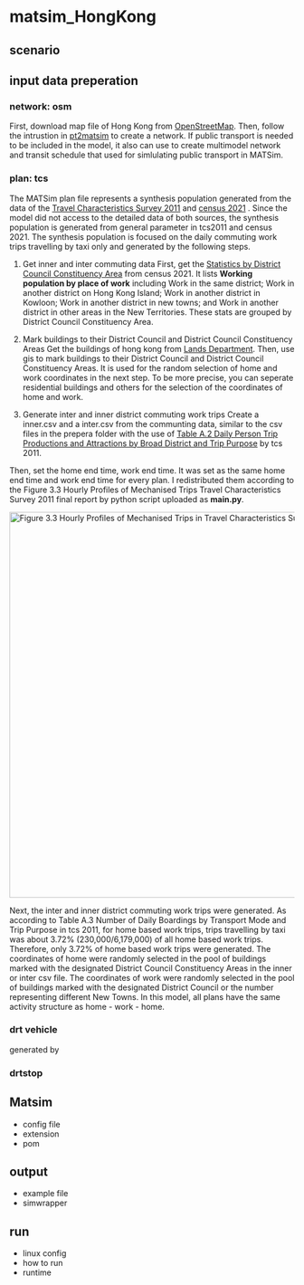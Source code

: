 # matsim_HongKong

## scenario

## input data preperation
### network: osm
First, download map file of Hong Kong from [OpenStreetMap](https://www.openstreetmap.org/).
Then, follow the intrustion in [pt2matsim](https://github.com/matsim-org/pt2matsim) to create a network. 
If public transport is needed to be included in the model, it also can use to create multimodel network and transit schedule that used for simlulating public transport in MATSim.

### plan: tcs
The MATSim plan file represents a synthesis population generated from the data of the [Travel Characteristics Survey 2011](https://www.td.gov.hk/en/publications_and_press_releases/publications/free_publications/travel_characteristics_survey_2011_final_report/index.html) and [census 2021]([https://www.census2021.gov.hk/en/index.html](https://www.census2021.gov.hk/en/index.html)) .
Since the model did not access to the detailed data of both sources, the synthesis population is generated from general parameter in tcs2011 and census 2021. 
The synthesis population is focused on the daily commuting work trips travelling by taxi only and generated by the following steps. 

1) Get inner and inter commuting data
First, get the [Statistics by District Council Constituency Area](https://www.census2021.gov.hk/doc/DCCA_21C.xlsx) from census 2021. It lists **Working population by place of work** including Work in the same district; Work in another district on Hong Kong Island; Work in another district in Kowloon; Work in another district in new towns; and Work in another district in other areas in the New Territories. These stats are grouped by District Council Constituency Area.

2) Mark buildings to their District Council and District Council Constituency Areas
Get the buildings of hong kong from [Lands Department](https://data.gov.hk/en-data/dataset/hk-landsd-openmap-b50k-topographic-map-of-hong-kong).
Then, use gis to mark buildings to their District Council and District Council Constituency Areas. It is used for the random selection of home and work coordinates in the next step.
To be more precise, you can seperate residential buildings and others for the selection of the coordinates of home and work.

3) Generate inter and inner district commuting work trips
Create a inner.csv and a inter.csv from the communting data, similar to the csv files in the prepera folder with the use of [Table A.2 Daily Person Trip Productions and Attractions by Broad District and Trip Purpose](https://www.td.gov.hk/filemanager/en/content_4652/tcs2011app_eng.pdf) by tcs 2011.

Then, set the home end time, work end time. It was set as the same home end time and work end time for every plan. I redistributed them according to the Figure 3.3 Hourly Profiles of Mechanised Trips Travel Characteristics Survey 2011 final report by python script uploaded as **main.py**. 

<img width="682" alt="Figure 3.3 Hourly Profiles of Mechanised Trips in Travel Characteristics Survey 2011 final report" src="https://github.com/jackyor/matsim_HongKong/assets/87265896/22a60ac0-78b1-46a0-98d5-9fed0842a077">

Next, the inter and inner district commuting work trips were generated. As according to Table A.3 Number of Daily Boardings by Transport Mode and Trip Purpose in tcs 2011, for home based work trips, trips travelling by taxi was about 3.72% (230,000/6,179,000) of all home based work trips. Therefore, only 3.72% of home based work trips were generated. The coordinates of home were randomly selected in the pool of buildings marked with the designated District Council Constituency Areas in the inner or inter csv file. The coordinates of work were randomly selected in the pool of buildings marked with the designated 
District Council or the number representing different New Towns. In this model, all plans have the same activity structure as home - work - home.


### drt vehicle
generated by 
### drtstop

## Matsim
- config file
- extension
- pom

## output
- example file
- simwrapper

## run
- linux config
- how to run
- runtime
